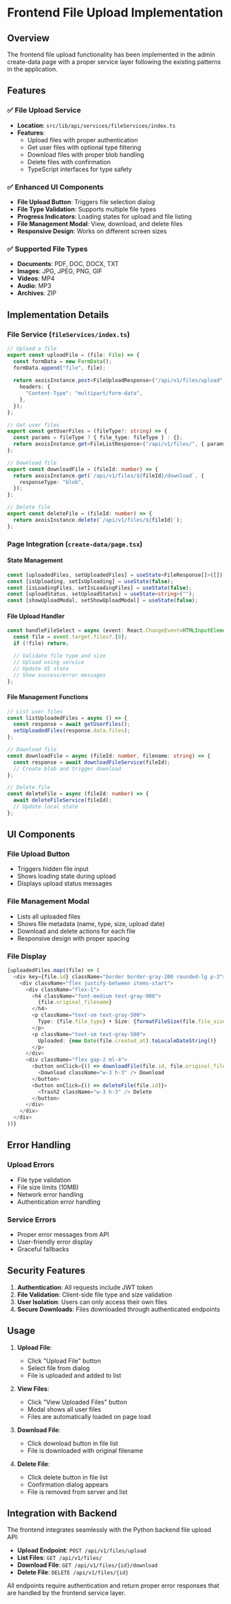 # Frontend File Upload Implementation

## Overview

The frontend file upload functionality has been implemented in the admin create-data page with a proper service layer following the existing patterns in the application.

## Features

### ✅ **File Upload Service**
- **Location**: `src/lib/api/services/fileServices/index.ts`
- **Features**:
  - Upload files with proper authentication
  - Get user files with optional type filtering
  - Download files with proper blob handling
  - Delete files with confirmation
  - TypeScript interfaces for type safety

### ✅ **Enhanced UI Components**
- **File Upload Button**: Triggers file selection dialog
- **File Type Validation**: Supports multiple file types
- **Progress Indicators**: Loading states for upload and file listing
- **File Management Modal**: View, download, and delete files
- **Responsive Design**: Works on different screen sizes

### ✅ **Supported File Types**
- **Documents**: PDF, DOC, DOCX, TXT
- **Images**: JPG, JPEG, PNG, GIF
- **Videos**: MP4
- **Audio**: MP3
- **Archives**: ZIP

## Implementation Details

### File Service (`fileServices/index.ts`)

```typescript
// Upload a file
export const uploadFile = (file: File) => {
  const formData = new FormData();
  formData.append("file", file);
  
  return axoisInstance.post<FileUploadResponse>("/api/v1/files/upload", formData, {
    headers: {
      "Content-Type": "multipart/form-data",
    },
  });
};

// Get user files
export const getUserFiles = (fileType?: string) => {
  const params = fileType ? { file_type: fileType } : {};
  return axoisInstance.get<FileListResponse>("/api/v1/files/", { params });
};

// Download file
export const downloadFile = (fileId: number) => {
  return axoisInstance.get(`/api/v1/files/${fileId}/download`, {
    responseType: "blob",
  });
};

// Delete file
export const deleteFile = (fileId: number) => {
  return axoisInstance.delete(`/api/v1/files/${fileId}`);
};
```

### Page Integration (`create-data/page.tsx`)

#### State Management
```typescript
const [uploadedFiles, setUploadedFiles] = useState<FileResponse[]>([]);
const [isUploading, setIsUploading] = useState(false);
const [isLoadingFiles, setIsLoadingFiles] = useState(false);
const [uploadStatus, setUploadStatus] = useState<string>("");
const [showUploadModal, setShowUploadModal] = useState(false);
```

#### File Upload Handler
```typescript
const handleFileSelect = async (event: React.ChangeEvent<HTMLInputElement>) => {
  const file = event.target.files?.[0];
  if (!file) return;

  // Validate file type and size
  // Upload using service
  // Update UI state
  // Show success/error messages
};
```

#### File Management Functions
```typescript
// List user files
const listUploadedFiles = async () => {
  const response = await getUserFiles();
  setUploadedFiles(response.data.files);
};

// Download file
const downloadFile = async (fileId: number, filename: string) => {
  const response = await downloadFileService(fileId);
  // Create blob and trigger download
};

// Delete file
const deleteFile = async (fileId: number) => {
  await deleteFileService(fileId);
  // Update local state
};
```

## UI Components

### File Upload Button
- Triggers hidden file input
- Shows loading state during upload
- Displays upload status messages

### File Management Modal
- Lists all uploaded files
- Shows file metadata (name, type, size, upload date)
- Download and delete actions for each file
- Responsive design with proper spacing

### File Display
```typescript
{uploadedFiles.map((file) => (
  <div key={file.id} className="border border-gray-200 rounded-lg p-3">
    <div className="flex justify-between items-start">
      <div className="flex-1">
        <h4 className="font-medium text-gray-900">
          {file.original_filename}
        </h4>
        <p className="text-sm text-gray-500">
          Type: {file.file_type} • Size: {formatFileSize(file.file_size)}
        </p>
        <p className="text-sm text-gray-500">
          Uploaded: {new Date(file.created_at).toLocaleDateString()}
        </p>
      </div>
      <div className="flex gap-2 ml-4">
        <button onClick={() => downloadFile(file.id, file.original_filename)}>
          <Download className="w-3 h-3" /> Download
        </button>
        <button onClick={() => deleteFile(file.id)}>
          <Trash2 className="w-3 h-3" /> Delete
        </button>
      </div>
    </div>
  </div>
))}
```

## Error Handling

### Upload Errors
- File type validation
- File size limits (10MB)
- Network error handling
- Authentication error handling

### Service Errors
- Proper error messages from API
- User-friendly error display
- Graceful fallbacks

## Security Features

1. **Authentication**: All requests include JWT token
2. **File Validation**: Client-side file type and size validation
3. **User Isolation**: Users can only access their own files
4. **Secure Downloads**: Files downloaded through authenticated endpoints

## Usage

1. **Upload File**:
   - Click "Upload File" button
   - Select file from dialog
   - File is uploaded and added to list

2. **View Files**:
   - Click "View Uploaded Files" button
   - Modal shows all user files
   - Files are automatically loaded on page load

3. **Download File**:
   - Click download button in file list
   - File is downloaded with original filename

4. **Delete File**:
   - Click delete button in file list
   - Confirmation dialog appears
   - File is removed from server and list

## Integration with Backend

The frontend integrates seamlessly with the Python backend file upload API:

- **Upload Endpoint**: `POST /api/v1/files/upload`
- **List Files**: `GET /api/v1/files/`
- **Download File**: `GET /api/v1/files/{id}/download`
- **Delete File**: `DELETE /api/v1/files/{id}`

All endpoints require authentication and return proper error responses that are handled by the frontend service layer.
